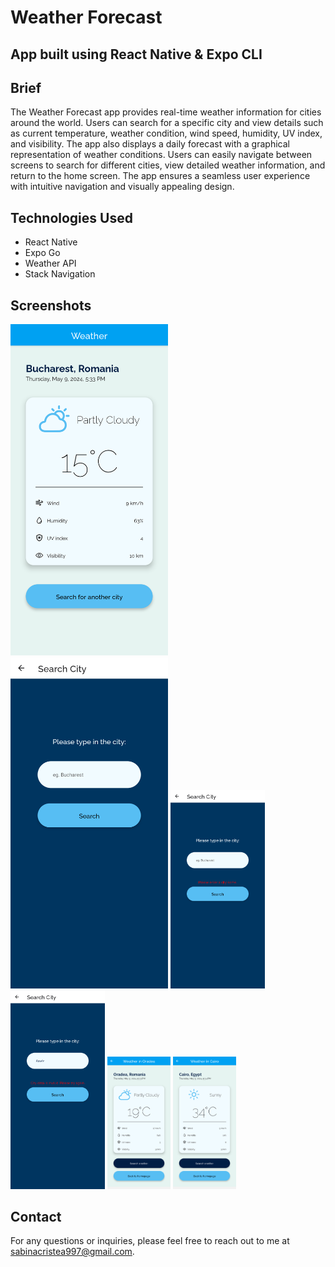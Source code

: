# Weather Forecast

## App built using React Native & Expo CLI

## Brief

The Weather Forecast app provides real-time weather information for cities around the world. Users can search for a specific city and view details such as current temperature, weather condition, wind speed, humidity, UV index, and visibility. The app also displays a daily forecast with a graphical representation of weather conditions. Users can easily navigate between screens to search for different cities, view detailed weather information, and return to the home screen. The app ensures a seamless user experience with intuitive navigation and visually appealing design.

## Technologies Used

- React Native
- Expo Go
- Weather API
- Stack Navigation

## Screenshots

<img src="./assets/screenshots/1.png" alt="Image1" width=50% height=50%>
<img src="./assets/screenshots/2.png" alt="Image2" width=50% height=50%>
<img src="./assets/screenshots/3.png" alt="Image3" width=30% height=30%>
<img src="./assets/screenshots/4.png" alt="Image4" width=30% height=30%>
<img src="./assets/screenshots/5.png" alt="Image5" width=20% height=20%>
<img src="./assets/screenshots/6.png" alt="Image6" width=20% height=20%>

## Contact

For any questions or inquiries, please feel free to reach out to me at sabinacristea997@gmail.com.
